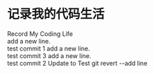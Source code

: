 # 记录我的代码生活
Record My Coding Life <br/>
add a new line. <br/> test commit 1
add a new line. <br/> test commit 3
add a new line. <br/> test commit 2
Update to Test git revert --add line

